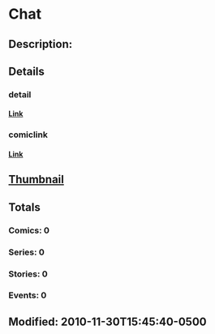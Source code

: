 # Chat
## Description: 
## Details
### detail
#### [Link](http://marvel.com/characters/426/chat?utm_campaign=apiRef&utm_source=225578a89fc76f3d20fbffda5d17a88d)
### comiclink
#### [Link](http://marvel.com/comics/characters/1011359/chat?utm_campaign=apiRef&utm_source=225578a89fc76f3d20fbffda5d17a88d)
## [Thumbnail](http://i.annihil.us/u/prod/marvel/i/mg/2/50/4ce5a6cd63eaf.jpg)
## Totals
### Comics: 0
### Series: 0
### Stories: 0
### Events: 0
## Modified: 2010-11-30T15:45:40-0500